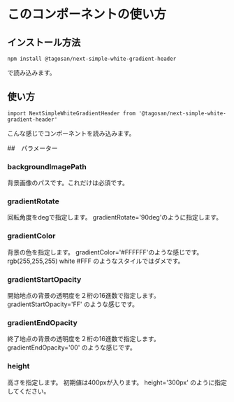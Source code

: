 # このコンポーネントの使い方

## インストール方法
```
npm install @tagosan/next-simple-white-gradient-header
```
で読み込みます。

## 使い方
```
import NextSimpleWhiteGradientHeader from '@tagosan/next-simple-white-gradient-header'
```
こんな感じでコンポーネントを読み込みます。

##　パラメーター
### backgroundImagePath
背景画像のパスです。これだけは必須です。

### gradientRotate
回転角度をdegで指定します。
gradientRotate='90deg'のように指定します。

### gradientColor
背景の色を指定します。
gradientColor='#FFFFFF'のような感じです。
rgb(255,255,255)
white
#FFF
のようなスタイルではダメです。

### gradientStartOpacity
開始地点の背景の透明度を２桁の16進数で指定します。
gradientStartOpacity='FF'
のような感じです。

### gradientEndOpacity
終了地点の背景の透明度を２桁の16進数で指定します。
gradientEndOpacity='00'
のような感じです。

### height
高さを指定します。
初期値は400pxが入ります。
height='300px'
のように指定してください。